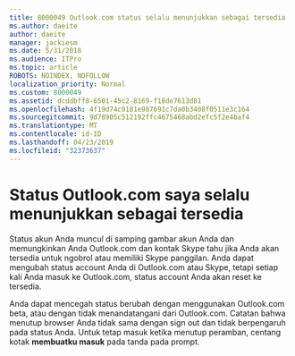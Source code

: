 ```yaml
---
title: 8000049 Outlook.com status selalu menunjukkan sebagai tersedia
ms.author: daeite
author: daeite
manager: jackiesm
ms.date: 5/31/2018
ms.audience: ITPro
ms.topic: article
ROBOTS: NOINDEX, NOFOLLOW
localization_priority: Normal
ms.custom: 8000049
ms.assetid: dcddbff8-6501-45c2-8169-f18de7613d81
ms.openlocfilehash: 4f19d74c0181e987691c7da0b3408f0511e3c164
ms.sourcegitcommit: 9d78905c512192ffc4675468abd2efc5f2e4baf4
ms.translationtype: MT
ms.contentlocale: id-ID
ms.lasthandoff: 04/23/2019
ms.locfileid: "32373637"
---
```

# <a name="my-outlookcom-status-always-shows-as-available"></a>Status Outlook.com saya selalu menunjukkan sebagai tersedia

Status akun Anda muncul di samping gambar akun Anda dan memungkinkan Anda Outlook.com dan kontak Skype tahu jika Anda akan tersedia untuk ngobrol atau memiliki Skype panggilan. Anda dapat mengubah status account Anda di Outlook.com atau Skype, tetapi setiap kali Anda masuk ke Outlook.com, status account Anda akan reset ke tersedia.
  
Anda dapat mencegah status berubah dengan menggunakan Outlook.com beta, atau dengan tidak menandatangani dari Outlook.com. Catatan bahwa menutup browser Anda tidak sama dengan sign out dan tidak berpengaruh pada status Anda. Untuk tetap masuk ketika menutup peramban, centang kotak **membuatku masuk** pada tanda pada prompt. 
  

